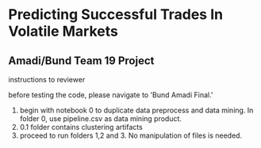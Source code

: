 # Predicting Successful Trades In Volatile Markets
## Amadi/Bund Team 19 Project
 instructions to reviewer

 before testing the code, please navigate to 'Bund Amadi Final.'
 1. begin with notebook 0 to duplicate data preprocess and data mining. In folder 0, use pipeline.csv as data mining product.
 2. 0.1 folder contains clustering artifacts
 3. proceed to run folders 1,2 and 3. No manipulation of files is needed.
